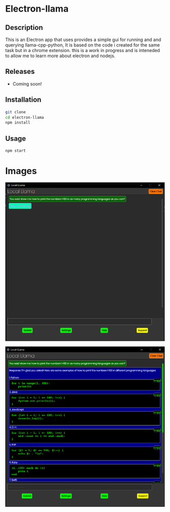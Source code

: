 # Electron-llama

## Description

This is an Electron app that uses provides a simple gui for running and and querying llama-cpp-python, It is based on the code i created for the same task but in a chrome extension.
this is a work in progress and is inteneded to allow me to learn more about electron and nodejs.

## Releases

* Coming soon!

## Installation

```bash
git clone
cd electron-llama
npm install
```

## Usage

```bash
npm start
```

# Images

![screenshot1](./images/Screenshot_1.png)

![screenshot2](./images/Screenshot_2.png)